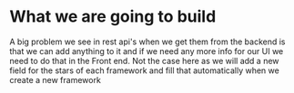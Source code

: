 # What we are going to build

A big problem we see in rest api's when we get them from the backend is that we can add anything to it and if we need any more info for our UI we need to do that in the Front end. Not the case here as we will add a new field for the stars of each framework and fill that automatically when we create a new framework
